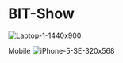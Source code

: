 # BIT-Show
![Laptop-1-1440x900](https://github.com/cipiripi13/BIT-Show/assets/68286246/9124dc8b-7786-4834-aaac-469c5ef722b9)

Mobile
![iPhone-5-SE-320x568](https://github.com/cipiripi13/BIT-Show/assets/68286246/6d3bfe69-b4e0-4278-8018-e0359d3c620c)

